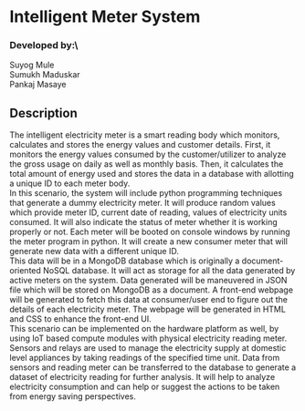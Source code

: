 # Intelligent Meter System

### Developed by:\
Suyog Mule\
Sumukh Maduskar\
Pankaj Masaye

## Description
  The intelligent electricity meter is a smart reading body which monitors, calculates
and stores the energy values and customer details. First, it monitors the energy values
consumed by the customer/utilizer to analyze the gross usage on daily as well as monthly
basis. Then, it calculates the total amount of energy used and stores the data in a database
with allotting a unique ID to each meter body.\
  In this scenario, the system will include python programming techniques that generate
a dummy electricity meter. It will produce random values which provide meter ID, current
date of reading, values of electricity units consumed. It will also indicate the status of meter
whether it is working properly or not. Each meter will be booted on console windows by
running the meter program in python. It will create a new consumer meter that will generate
new data with a different unique ID.\
  This data will be in a MongoDB database which is originally a document-oriented
NoSQL database. It will act as storage for all the data generated by active meters on the
system. Data generated will be maneuvered in JSON file which will be stored on MongoDB
as a document. A front-end webpage will be generated to fetch this data at consumer/user end
to figure out the details of each electricity meter. The webpage will be generated in HTML
and CSS to enhance the front-end UI.\
  This scenario can be implemented on the hardware platform as well, by using IoT
based compute modules with physical electricity reading meter. Sensors and relays are used
to manage the electricity supply at domestic level appliances by taking readings of the
specified time unit. Data from sensors and reading meter can be transferred to the database to
generate a dataset of electricity reading for further analysis. It will help to analyze electricity
consumption and can help or suggest the actions to be taken from energy saving perspectives.
